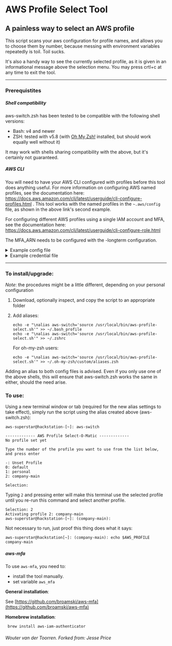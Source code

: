 # AWS Profile Select Tool

## A painless way to select an AWS profile

This script scans your aws configuration for profile names, and allows you to choose them by number, because messing with environment variables repeatedly is toil. Toil sucks.

It's also a handy way to see the currently selected profile, as it is given in an informational message above the selection menu. You may press crtl+c at any time to exit the tool.

---

### Prerequistites

##### Shell compatibility

aws-switch.zsh has been tested to be compatible with the following shell versions:

-   Bash: v4 and newer
-   ZSH: tested with v5.8 (with [Oh My Zsh!](https://github.com/ohmyzsh/ohmyzsh/wiki) installed, but should work equally well without it)

It may work with shells sharing compatibility with the above, but it's certainly not guaranteed.

##### AWS CLI

You will need to have your AWS CLI configured with profiles before this tool does anything useful. For more information on configuring AWS named profiles, see the documentation here: https://docs.aws.amazon.com/cli/latest/userguide/cli-configure-profiles.html . This tool works with the named profiles in the `~.aws/config` file, as shown in the above link's second example.

For configuring different AWS profiles using a single IAM account and MFA, see the documentation here: https://docs.aws.amazon.com/cli/latest/userguide/cli-configure-role.html

The MFA_ARN needs to be configured with the -longterm configuration.

<details>
<summary>Example config file</summary>

```bash
[company-userauth]
region = eu-central-1
source_profile=company-userauth

[profile company-playground]
region = eu-central-1
role_arn = arn:aws:iam::123456789012:role/landing_zone_devops_administrator
source_profile = company-userauth

[profile company-playground-mgt]
region = eu-central-1
role_arn = arn:aws:iam::12345678912:role/landing_zone_devops_administrator
source_profile = company-userauth
```
</details>


<details>
<summary>Example credential file</summary>

```bash
[company-userauth-long-term]
aws_access_key_id = <AWS-CREDENTIALS-KEY-ID>
aws_secret_access_key = <AWS-CREDENTIALS-SECRET-ACCESS-KEY>
aws_mfa_device = arn:aws:iam::123456789012:mfa/<MFA-DEVICE-ALIAS>

[company-userauth]
aws_access_key_id = ASIAXSZQFYVIG374RTHB
aws_secret_access_key = 9Kdfk8SUICbA+5izT/oKZx9LODSQ7DmYLXiu/Z3U
assumed_role = False
aws_security_token = 
aws_session_token =
expiration = 

```
</details>


---

### To install/upgrade:

_Note_: the procedures might be a little different, depending on your personal configuration

1. Download, optionally inspect, and copy the script to an appropriate folder
2. Add aliases:
    ```
    echo -e "\nalias aws-switch='source /usr/local/bin/aws-profile-select.sh'" >> ~/.bash_profile
    echo -e "\nalias aws-switch='source /usr/local/bin/aws-profile-select.sh'" >> ~/.zshrc
    ```

    For oh-my-zsh users:
    ```
    echo -e "\nalias aws-switch='source /usr/local/bin/aws-profile-select.sh'" >> ~/.oh-my-zsh/custom/aliases.zsh
    ```

Adding an alias to both config files is advised. Even if you only use one of the above shells, this will ensure that aws-switch.zsh works the same in either, should the need arise.

### To use:

Using a new terminal window or tab (required for the new alias settings to take effect), simply run the script using the alias created above (aws-switch.zsh):

```
aws-superstar@hackstation-[~]: aws-switch

------------- AWS Profile Select-O-Matic -------------
No profile set yet

Type the number of the profile you want to use from the list below, and press enter

-: Unset Profile
0: default
1: personal
2: company-main

Selection:
```

Typing `2` and pressing enter will make this terminal use the selected profile until you re-run this command and select another profile.

```
Selection: 2
Activating profile 2: company-main
aws-superstar@hackstation-[~]: (company-main):
```

Not necessary to run, just proof this thing does what it says:

```
aws-superstar@hackstation[~]: (company-main): echo $AWS_PROFILE
company-main
```

##### aws-mfa
To use `aws-mfa`, you need to:

- install the tool manually.
- set variable `aws_mfa`

**General installation**:

See [https://github.com/broamski/aws-mfa](https://github.com/broamski/aws-mfa)

**Homebrew installation**:

```
 brew install aws-iam-authenticator
```

###### Wouter van der Toorren. Forked from: Jesse Price

